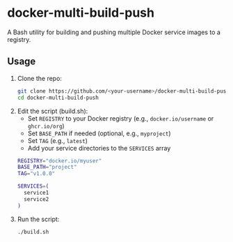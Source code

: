 # docker-multi-build-push

A Bash utility for building and pushing multiple Docker service images to a registry.

## Usage

1. Clone the repo:
   ```bash
   git clone https://github.com/<your-username>/docker-multi-build-push.git
   cd docker-multi-build-push
2. Edit the script (build.sh):
   - Set `REGISTRY` to your Docker registry (e.g., `docker.io/username` or `ghcr.io/org`)
   - Set `BASE_PATH` if needed (optional, e.g., `myproject`)
   - Set `TAG` (e.g., `latest`)
   - Add your service directories to the `SERVICES` array
   ```bash
   REGISTRY="docker.io/myuser"
   BASE_PATH="project"
   TAG="v1.0.0"
   
   SERVICES=(
     service1
     service2
   )
3. Run the script:
   ```bash
   ./build.sh
